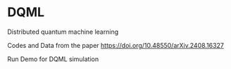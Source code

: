# DQML
Distributed quantum machine learning

Codes and Data from the paper 
https://doi.org/10.48550/arXiv.2408.16327

Run Demo for DQML simulation
